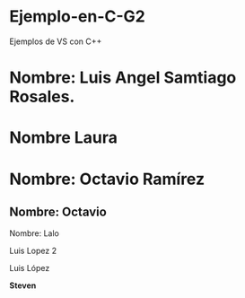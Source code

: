 # Ejemplo-en-C-G2
Ejemplos de VS con C++

Nombre: Luis Angel Samtiago Rosales. 
=======

Nombre
Laura
=======

Nombre: Octavio Ramírez
=======
Nombre: Octavio
------
Nombre: Lalo

Luis Lopez 2


Luis López

**Steven** 


